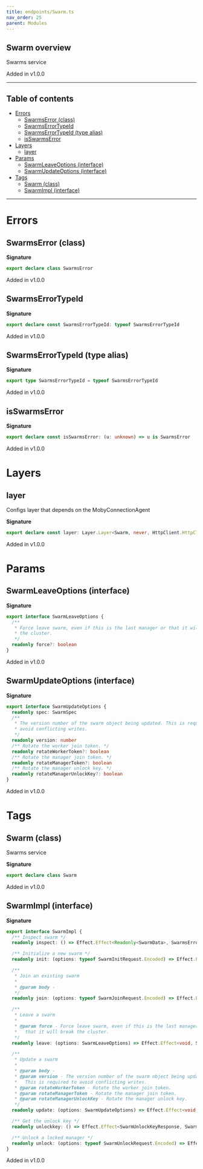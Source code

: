 ```yaml
---
title: endpoints/Swarm.ts
nav_order: 25
parent: Modules
---
```


## Swarm overview

Swarms service

Added in v1.0.0

---

<h2 class="text-delta">Table of contents</h2>

- [Errors](#errors)
  - [SwarmsError (class)](#swarmserror-class)
  - [SwarmsErrorTypeId](#swarmserrortypeid)
  - [SwarmsErrorTypeId (type alias)](#swarmserrortypeid-type-alias)
  - [isSwarmsError](#isswarmserror)
- [Layers](#layers)
  - [layer](#layer)
- [Params](#params)
  - [SwarmLeaveOptions (interface)](#swarmleaveoptions-interface)
  - [SwarmUpdateOptions (interface)](#swarmupdateoptions-interface)
- [Tags](#tags)
  - [Swarm (class)](#swarm-class)
  - [SwarmImpl (interface)](#swarmimpl-interface)

---

# Errors

## SwarmsError (class)

**Signature**

```ts
export declare class SwarmsError
```

Added in v1.0.0

## SwarmsErrorTypeId

**Signature**

```ts
export declare const SwarmsErrorTypeId: typeof SwarmsErrorTypeId
```

Added in v1.0.0

## SwarmsErrorTypeId (type alias)

**Signature**

```ts
export type SwarmsErrorTypeId = typeof SwarmsErrorTypeId
```

Added in v1.0.0

## isSwarmsError

**Signature**

```ts
export declare const isSwarmsError: (u: unknown) => u is SwarmsError
```

Added in v1.0.0

# Layers

## layer

Configs layer that depends on the MobyConnectionAgent

**Signature**

```ts
export declare const layer: Layer.Layer<Swarm, never, HttpClient.HttpClient<HttpClientError.HttpClientError, Scope>>
```

Added in v1.0.0

# Params

## SwarmLeaveOptions (interface)

**Signature**

```ts
export interface SwarmLeaveOptions {
  /**
   * Force leave swarm, even if this is the last manager or that it will break
   * the cluster.
   */
  readonly force?: boolean
}
```

Added in v1.0.0

## SwarmUpdateOptions (interface)

**Signature**

```ts
export interface SwarmUpdateOptions {
  readonly spec: SwarmSpec
  /**
   * The version number of the swarm object being updated. This is required to
   * avoid conflicting writes.
   */
  readonly version: number
  /** Rotate the worker join token. */
  readonly rotateWorkerToken?: boolean
  /** Rotate the manager join token. */
  readonly rotateManagerToken?: boolean
  /** Rotate the manager unlock key. */
  readonly rotateManagerUnlockKey?: boolean
}
```

Added in v1.0.0

# Tags

## Swarm (class)

Swarms service

**Signature**

```ts
export declare class Swarm
```

Added in v1.0.0

## SwarmImpl (interface)

**Signature**

```ts
export interface SwarmImpl {
  /** Inspect swarm */
  readonly inspect: () => Effect.Effect<Readonly<SwarmData>, SwarmsError, never>

  /** Initialize a new swarm */
  readonly init: (options: typeof SwarmInitRequest.Encoded) => Effect.Effect<Readonly<string>, SwarmsError, never>

  /**
   * Join an existing swarm
   *
   * @param body -
   */
  readonly join: (options: typeof SwarmJoinRequest.Encoded) => Effect.Effect<void, SwarmsError, never>

  /**
   * Leave a swarm
   *
   * @param force - Force leave swarm, even if this is the last manager or
   *   that it will break the cluster.
   */
  readonly leave: (options: SwarmLeaveOptions) => Effect.Effect<void, SwarmsError, never>

  /**
   * Update a swarm
   *
   * @param body -
   * @param version - The version number of the swarm object being updated.
   *   This is required to avoid conflicting writes.
   * @param rotateWorkerToken - Rotate the worker join token.
   * @param rotateManagerToken - Rotate the manager join token.
   * @param rotateManagerUnlockKey - Rotate the manager unlock key.
   */
  readonly update: (options: SwarmUpdateOptions) => Effect.Effect<void, SwarmsError, never>

  /** Get the unlock key */
  readonly unlockkey: () => Effect.Effect<SwarmUnlockKeyResponse, SwarmsError, never>

  /** Unlock a locked manager */
  readonly unlock: (options: typeof SwarmUnlockRequest.Encoded) => Effect.Effect<void, SwarmsError, never>
}
```

Added in v1.0.0
